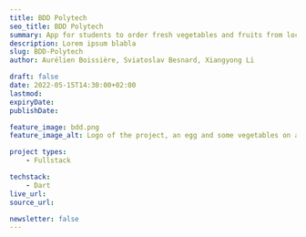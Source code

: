```yaml
---
title: BDD Polytech
seo_title: BDD Polytech
summary: App for students to order fresh vegetables and fruits from local producers every week.
description: Lorem ipsum blabla
slug: BDD-Polytech
author: Aurélien Boissière, Sviatoslav Besnard, Xiangyong Li

draft: false
date: 2022-05-15T14:30:00+02:00
lastmod: 
expiryDate: 
publishDate: 

feature_image: bdd.png
feature_image_alt: Logo of the project, an egg and some vegetables on a green background

project types: 
    - Fullstack

techstack:
    - Dart
live_url: 
source_url:

newsletter: false
---
```


